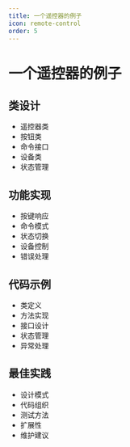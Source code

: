 ```yaml
---
title: 一个遥控器的例子
icon: remote-control
order: 5
---
```


# 一个遥控器的例子

## 类设计
- 遥控器类
- 按钮类
- 命令接口
- 设备类
- 状态管理

## 功能实现
- 按键响应
- 命令模式
- 状态切换
- 设备控制
- 错误处理

## 代码示例
- 类定义
- 方法实现
- 接口设计
- 状态管理
- 异常处理

## 最佳实践
- 设计模式
- 代码组织
- 测试方法
- 扩展性
- 维护建议
